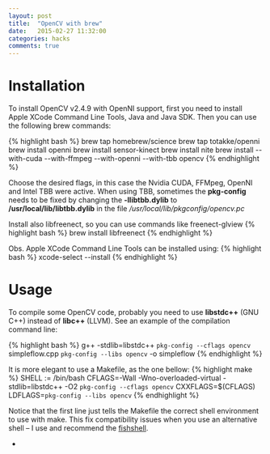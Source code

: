 ```yaml
---
layout: post
title:  "OpenCV with brew"
date:   2015-02-27 11:32:00
categories: hacks
comments: true
---
```

# Installation
To install OpenCV v2.4.9 with OpenNI support, first you need to install Apple XCode Command Line Tools, Java and Java SDK. Then you can use the following brew commands:

{% highlight bash %}
brew tap homebrew/science
brew tap totakke/openni
brew install openni
brew install sensor-kinect
brew install nite
brew install --with-cuda --with-ffmpeg --with-openni --with-tbb opencv
{% endhighlight %}

Choose the desired flags, in this case the Nvidia CUDA, FFMpeg, OpenNI and Intel TBB were active. When using TBB, sometimes the **pkg-config** needs to be fixed by changing the **-llibtbb.dylib** to **/usr/local/lib/libtbb.dylib** in the file _/usr/local/lib/pkgconfig/opencv.pc_

Install also libfreenect, so you can use commands like freenect-glview
{% highlight bash %}
brew install libfreenect
{% endhighlight %}

Obs. Apple XCode Command Line Tools can be installed using:
{% highlight bash %}
xcode-select --install
{% endhighlight %}

# Usage
To compile some OpenCV code, probably you need to use **libstdc++** (GNU C++) instead of **libc++** (LLVM). See an example of the compilation command line:

{% highlight bash %}
g++ -stdlib=libstdc++ `pkg-config --cflags opencv` simpleflow.cpp `pkg-config --libs opencv` -o simpleflow
{% endhighlight %}

It is more elegant to use a Makefile, as the one bellow:
{% highlight make %}
SHELL := /bin/bash
CFLAGS=-Wall -Wno-overloaded-virtual -stdlib=libstdc++ -O2 `pkg-config --cflags opencv`
CXXFLAGS=$(CFLAGS)
LDFLAGS=`pkg-config --libs opencv`
{% endhighlight %}

Notice that the first line just tells the Makefile the correct shell environment to use with make. This fix compatibility issues when you use an alternative shell – I use and recommend the [fishshell](http://fishshell.com).

+
